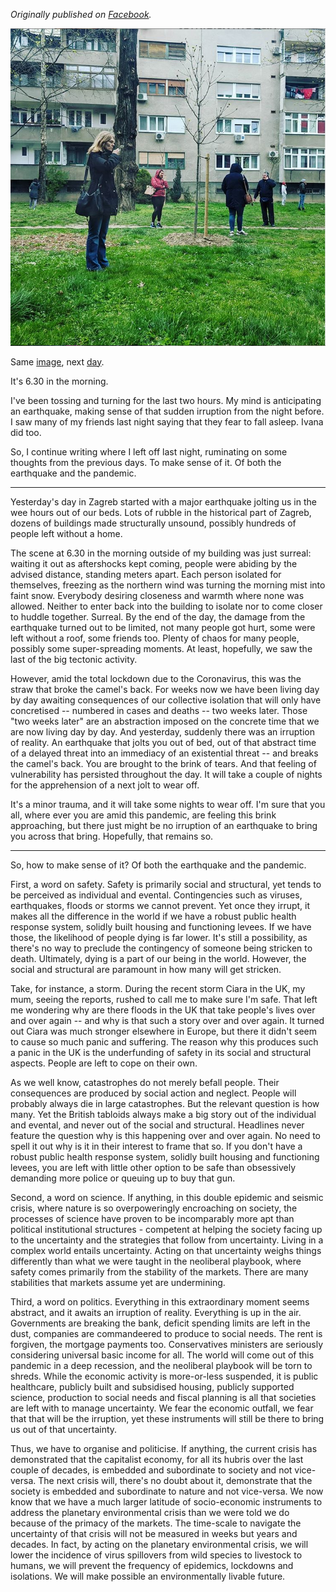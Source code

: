<!--
.. title: Breaking the Camel's Back: When an Earthquake and a Pandemic Converge
.. layout: post
.. date: 2020-03-23 09:07:00 UTC
.. previewimage: /images/earthquake_zagreb.png
.. description: On March 22nd Zagreb was hit by a major earthquake amid the Cornavirus lockdown. Here are my thoughts to make sense of it. Of both the earthquake and the pandemic.
-->

*Originally published on [Facebook](https://www.facebook.com/tomislav.medak.9/posts/2751618411542275).*

![Image taken on March 22nd, around 6:45am, in Zagreb.](/images/earthquake_zagreb.png)

Same [image](https://www.facebook.com/tomislav.medak.9/posts/2749503275087122), next [day](https://www.facebook.com/tomislav.medak.9/posts/2751618411542275).

It's 6.30 in the morning.

I've been tossing and turning for the last two hours. My mind is anticipating an earthquake, making sense of that sudden irruption from the night before. I saw many of my friends last night saying that they fear to fall asleep. Ivana did too.

So, I continue writing where I left off last night, ruminating on some thoughts from the previous days. To make sense of it. Of both the earthquake and the pandemic.

---

Yesterday's day in Zagreb started with a major earthquake jolting us in the wee hours out of our beds. Lots of rubble in the historical part of Zagreb, dozens of buildings made structurally unsound, possibly hundreds of people left without a home.

The scene at 6.30 in the morning outside of my building was just surreal: waiting it out as aftershocks kept coming, people were abiding by the advised distance, standing meters apart. Each person isolated for themselves, freezing as the northern wind was turning the morning mist into faint snow. Everybody desiring closeness and warmth where none was allowed. Neither to enter back into the building to isolate nor to come closer to huddle together. Surreal. By the end of the day, the damage from the earthquake turned out to be limited, not many people got hurt, some were left without a roof, some friends too. Plenty of chaos for many people, possibly some super-spreading moments. At least, hopefully, we saw the last of the big tectonic activity.

However, amid the total lockdown due to the Coronavirus, this was the straw that broke the camel's back. For weeks now we have been living day by day awaiting consequences of our collective isolation that will only have concretised -- numbered in cases and deaths -- two weeks later. Those "two weeks later" are an abstraction imposed on the concrete time that we are now living day by day. And yesterday, suddenly there was an irruption of reality. An earthquake that jolts you out of bed, out of that abstract time of a delayed threat into an immediacy of an existential threat -- and breaks the camel's back. You are brought to the brink of tears. And that feeling of vulnerability has persisted throughout the day. It will take a couple of nights for the apprehension of a next jolt to wear off.

It's a minor trauma, and it will take some nights to wear off. I'm sure that you all, where ever you are amid this pandemic, are feeling this brink approaching, but there just might be no irruption of an earthquake to bring you across that bring. Hopefully, that remains so.

---

So, how to make sense of it? Of both the earthquake and the pandemic.

First, a word on safety. Safety is primarily social and structural, yet tends to be perceived as individual and evental. Contingencies such as viruses, earthquakes, floods or storms we cannot prevent. Yet once they irrupt, it makes all the difference in the world if we have a robust public health response system, solidly built housing and functioning levees. If we have those, the likelihood of people dying is far lower. It's still a possibility, as there's no way to preclude the contingency of someone being stricken to death. Ultimately, dying is a part of our being in the world. However, the social and structural are paramount in how many will get stricken.

Take, for instance, a storm. During the recent storm Ciara in the UK, my mum, seeing the reports, rushed to call me to make sure I'm safe. That left me wondering why are there floods in the UK that take people's lives over and over again -- and why is that such a story over and over again. It turned out Ciara was much stronger elsewhere in Europe, but there it didn't seem to cause so much panic and suffering. The reason why this produces such a panic in the UK is the underfunding of safety in its social and structural aspects. People are left to cope on their own.

As we well know, catastrophes do not merely befall people. Their consequences are produced by social action and neglect. People will probably always die in large catastrophes. But the relevant question is how many. Yet the British tabloids always make a big story out of the individual and evental, and never out of the social and structural. Headlines never feature the question why is this happening over and over again. No need to spell it out why is it in their interest to frame that so. If you don't have a robust public health response system, solidly built housing and functioning levees, you are left with little other option to be safe than obsessively demanding more police or queuing up to buy that gun.

Second, a word on science. If anything, in this double epidemic and seismic crisis, where nature is so overpoweringly encroaching on society, the processes of science have proven to be incomparably more apt than political institutional structures - competent at helping the society facing up to the uncertainty and the strategies that follow from uncertainty. Living in a complex world entails uncertainty. Acting on that uncertainty weighs things differently than what we were taught in the neoliberal playbook, where safety comes primarily from the stability of the markets. There are many stabilities that markets assume yet are undermining.

Third, a word on politics. Everything in this extraordinary moment seems abstract, and it awaits an irruption of reality. Everything is up in the air. Governments are breaking the bank, deficit spending limits are left in the dust, companies are commandeered to produce to social needs. The rent is forgiven, the mortgage payments too. Conservatives ministers are seriously considering universal basic income for all. The world will come out of this pandemic in a deep recession, and the neoliberal playbook will be torn to shreds. While the economic activity is more-or-less suspended, it is public healthcare, publicly built and subsidised housing, publicly supported science, production to social needs and fiscal planning is all that societies are left with to manage uncertainty. We fear the economic outfall, we fear that that will be the irruption, yet these instruments will still be there to bring us out of that uncertainty.

Thus, we have to organise and politicise. If anything, the current crisis has demonstrated that the capitalist economy, for all its hubris over the last couple of decades, is embedded and subordinate to society and not vice-versa. The next crisis will, there's no doubt about it, demonstrate that the society is embedded and subordinate to nature and not vice-versa. We now know that we have a much larger latitude of socio-economic instruments to address the planetary environmental crisis than we were told we do because of the primacy of the markets. The time-scale to navigate the uncertainty of that crisis will not be measured in weeks but years and decades. In fact, by acting on the planetary environmental crisis, we will lower the incidence of virus spillovers from wild species to livestock to humans, we will prevent the frequency of epidemics, lockdowns and isolations. We will make possible an environmentally livable future.
